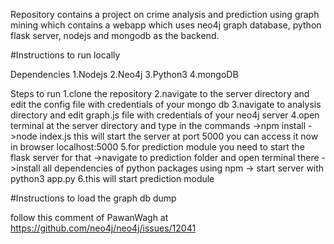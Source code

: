 Repository contains a project on crime analysis and prediction using graph mining which contains a webapp which uses neo4j graph database, python flask server, nodejs and mongodb as the backend.



#Instructions to run locally

Dependencies
1.Nodejs
2.Neo4j
3.Python3
4.mongoDB

Steps to run 
1.clone the repository
2.navigate to the server directory and edit the config file with credentials of your mongo db 
3.navigate to analysis directory and edit graph.js file with credentials of your neo4j server 
4.open terminal at the server directory and type in the commands
  ->npm install
  ->node index.js
  this will start the server at port 5000
  you can access it now in browser localhost:5000
5.for prediction module you need to start the flask server for that
 ->navigate to prediction folder and open terminal there
 ->install all dependencies of python packages using npm 
 -> start server with python3 app.py
6.this will start prediction module 


#Instructions to load the graph db dump

follow this comment of PawanWagh at https://github.com/neo4j/neo4j/issues/12041

